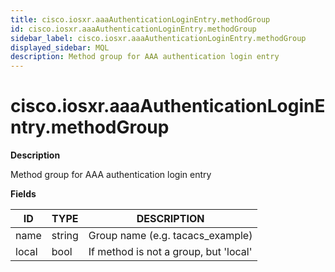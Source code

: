 ```yaml
---
title: cisco.iosxr.aaaAuthenticationLoginEntry.methodGroup
id: cisco.iosxr.aaaAuthenticationLoginEntry.methodGroup
sidebar_label: cisco.iosxr.aaaAuthenticationLoginEntry.methodGroup
displayed_sidebar: MQL
description: Method group for AAA authentication login entry
---
```


# cisco.iosxr.aaaAuthenticationLoginEntry.methodGroup

**Description**

Method group for AAA authentication login entry

**Fields**

| ID    | TYPE   | DESCRIPTION                           |
| ----- | ------ | ------------------------------------- |
| name  | string | Group name (e.g. tacacs_example)      |
| local | bool   | If method is not a group, but 'local' |
